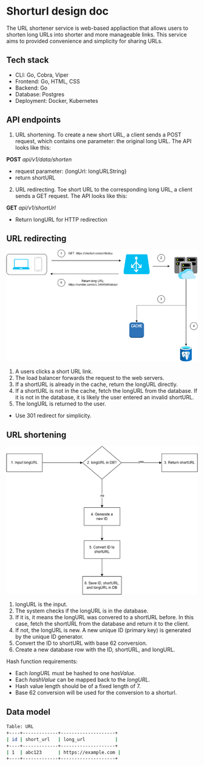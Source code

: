 # Shorturl design doc 

The URL shortener service is web-based appliaction that allows users to shorten long URLs into shorter and more manageable links. This service aims to provided convenience and simplicity for sharing URLs. 

## Tech stack

- CLI: Go, Cobra, Viper
- Frontend: Go, HTML, CSS
- Backend: Go
- Database: Postgres
- Deployment: Docker, Kubernetes

## API endpoints

1. URL shortening. To create a new short URL, a client sends a POST request, which contains one parameter: the original long URL. The API looks like this:

**POST** _api/v1/data/shorten_

- request parameter: {longUrl: longURLString}
- return shortURL

2. URL redirecting. Toe short URL to the corresponding long URL, a client sends a GET request. The API looks like this:

**GET** _api/v1/shortUrl_

- Return longURL for HTTP redirection

## URL redirecting

![url redirect diagram](./imgs/url-redirect-diagram.drawio.png)

1. A users clicks a short URL link.
2. The load balancer forwards the request to the web servers.
3. If a shortURL is already in the cache, return the longURL directly.
4. If a shortURL is not in the cache, fetch the longURL from the database. If it is not in the database, it is likely the user entered an invalid shortURL.
5. The longURL is returned to the user.

- Use 301 redirect for simplicity.

## URL shortening

![url shortening diagram](./imgs/url-shortening-diagram.png)

1. longURL is the input.
2. The system checks if the longURL is in the database.
3. If it is, it means the longURL was convered to a shortURL before. In this case, fetch the shortURL from the database and return it to the client.
4. If not, the longURL is new. A new unique ID (primary key) is generated by the unique ID generator.
5. Convert the ID to shortURL with base 62 conversion.
6. Create a new database row with the ID, shortURL, and longURL.

Hash function requirements:

- Each _longURL_ must be hashed to one _hasValue_.
- Each _hashValue_ can be mapped back to the _longURL_.
- Hash value length should be of a fixed length of 7.
- Base 62 conversion will be used for the conversion to a shorturl.

## Data model

```bash
Table: URL
+----+-------------+--------------------+
| id | short_url   | long_url           |
+----+-------------+--------------------+
| 1  | abc123      | https://example.com |
+----+-------------+--------------------+
```
